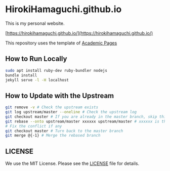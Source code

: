 # HirokiHamaguchi.github.io

This is my personal website.

[https://hirokihamaguchi.github.io/](https://hirokihamaguchi.github.io/)

This repository uses the template of [Academic Pages](https://github.com/academicpages/academicpages.github.io)

## How to Run Locally

```bash
sudo apt install ruby-dev ruby-bundler nodejs
bundle install
jekyll serve -l -H localhost
```

## How to Update with the Upstream

```bash
git remove -v # Check the upstream exists
git log upstream/master --oneline # Check the upstream log
git checkout master # If you are already in the master branch, skip this
git rebase --onto upstream/master xxxxxx upstream/master # xxxxxx is the commit hash of the last commit before the unmerged commit
# Fix the conflict if any
git checkout master # Turn back to the master branch
git merge @{-1} # Merge the rebased branch
```

## LICENSE

We use the MIT License. Please see the [LICENSE](LICENSE) file for details.

